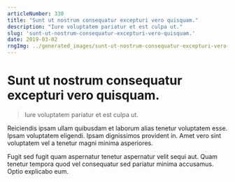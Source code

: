 ```yaml
---
articleNumber: 330
title: "Sunt ut nostrum consequatur excepturi vero quisquam."
description: "Iure voluptatem pariatur et est culpa ut."
slug: 'sunt-ut-nostrum-consequatur-excepturi-vero-quisquam.'
date: 2019-03-02
rngImg: ../generated_images/sunt-ut-nostrum-consequatur-excepturi-vero-quisquam..jpg
---
```


# Sunt ut nostrum consequatur excepturi vero quisquam.

> Iure voluptatem pariatur et est culpa ut.

Reiciendis ipsam ullam quibusdam et laborum alias tenetur voluptatem esse. Ipsam voluptatem eligendi. Ipsam dignissimos provident in. Amet vero sint voluptatem vel a tenetur magni minima asperiores.
 Fugit sed fugit quam aspernatur tenetur aspernatur velit sequi aut. Quam tenetur tempora quod vel consequatur sed pariatur minima accusamus. Optio explicabo eum.
